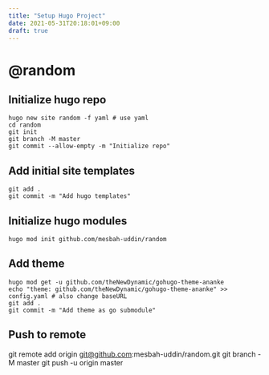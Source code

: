```yaml
---
title: "Setup Hugo Project"
date: 2021-05-31T20:18:01+09:00
draft: true
---
```


# @random
## Initialize hugo repo
```shell
hugo new site random -f yaml # use yaml
cd random
git init
git branch -M master
git commit --allow-empty -m "Initialize repo"
```

## Add initial site templates
```shell
git add .
git commit -m "Add hugo templates"
```

## Initialize hugo modules
```shell
hugo mod init github.com/mesbah-uddin/random
```

## Add theme
```shell
hugo mod get -u github.com/theNewDynamic/gohugo-theme-ananke
echo "theme: github.com/theNewDynamic/gohugo-theme-ananke" >> config.yaml # also change baseURL
git add .
git commit -m "Add theme as go submodule"
```
## Push to remote
git remote add origin git@github.com:mesbah-uddin/random.git
git branch -M master
git push -u origin master